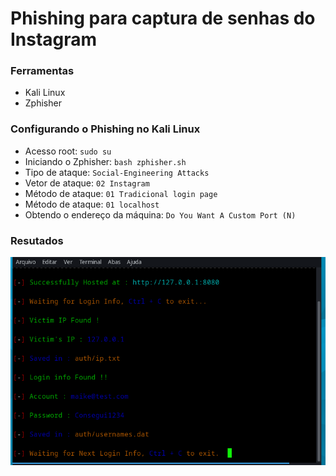 # Phishing para captura de senhas do Instagram

### Ferramentas

- Kali Linux
- Zphisher

### Configurando o Phishing no Kali Linux

- Acesso root: ``` sudo su ```
- Iniciando o Zphisher: ``` bash zphisher.sh ```
- Tipo de ataque: ``` Social-Engineering Attacks ```
- Vetor de ataque: ```02 Instagram ```
- Método de ataque: ```01 Tradicional login page ```
- Método de ataque: ```01 localhost ```
- Obtendo o endereço da máquina: ``` Do You Want A Custom Port (N) ```

### Resutados

![Alt text](./Desafio_Lucas_Santos "Optional title")
